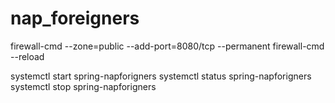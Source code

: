 # nap_foreigners

firewall-cmd --zone=public --add-port=8080/tcp --permanent
firewall-cmd --reload

systemctl start spring-napforigners
systemctl status spring-napforigners
systemctl stop spring-napforigners